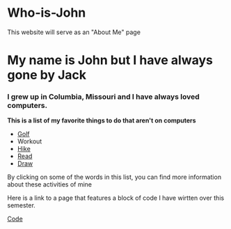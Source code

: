 # Who-is-John
This website will serve as an "About Me" page
# My name is John but I have always gone by Jack
### I grew up in Columbia, Missouri and I have always loved computers.  

**This is a list of my favorite things to do that aren't on computers**

* [Golf](https://github.com/jackgparker2/My-golf-page.git) 
* Workout
* [Hike](https://github.com/jackgparker2/My-hiking-page.git)
* [Read](https://github.com/jackgparker2/My-Reading-Page.git)
* [Draw](https://github.com/jackgparker2/My-Drawing-Page.git)

By clicking on some of the words in this list, you can find more information about these activities of mine
  
Here is a link to a page that features a block of code I have wirtten over this semester.  

[Code](https://github.com/jackgparker2/My-Code-Page.git)
